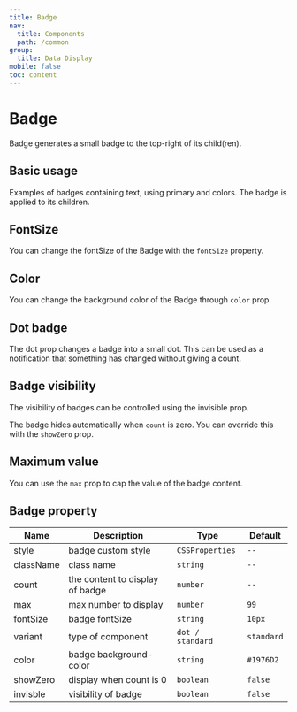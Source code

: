 ```yaml
---
title: Badge
nav:
  title: Components
  path: /common
group:
  title: Data Display
mobile: false
toc: content
---
```


# Badge

Badge generates a small badge to the top-right of its child(ren).

## Basic usage

Examples of badges containing text, using primary and colors. The badge is applied to its children.

<code src="./demos/index1.tsx"></code>

## FontSize

You can change the fontSize of the Badge with the `fontSize` property.

<code src="./demos/index2.tsx"></code>

## Color

You can change the background color of the Badge through `color` prop.

<code src="./demos/index3.tsx"></code>

## Dot badge

The dot prop changes a badge into a small dot. This can be used as a notification that something has changed without giving a count.

<code src="./demos/index4.tsx"></code>

## Badge visibility

The visibility of badges can be controlled using the invisible prop.

<code src="./demos/index5.tsx"></code>

The badge hides automatically when `count` is zero. You can override this with the `showZero` prop.

<code src="./demos/index6.tsx"></code>

## Maximum value

You can use the `max` prop to cap the value of the badge content.

<code src="./demos/index7.tsx"></code>

## Badge property

| Name      | Description                     | Type             | Default    |
| --------- | ------------------------------- | ---------------- | ---------- |
| style     | badge custom style              | `CSSProperties`  | `--`       |
| className | class name                      | `string`         | `--`       |
| count     | the content to display of badge | `number`         | `--`       |
| max       | max number to display           | `number`         | `99`       |
| fontSize  | badge fontSize                  | `string`         | `10px`     |
| variant   | type of component               | `dot / standard` | `standard` |
| color     | badge background-color          | `string`         | `#1976D2`  |
| showZero  | display when count is 0         | `boolean`        | `false`    |
| invisble  | visibility of badge             | `boolean`        | `false`    |
